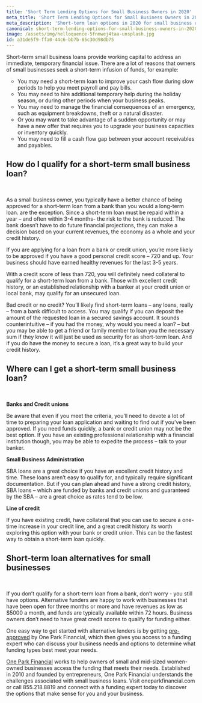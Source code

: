 ```yaml
---
title: 'Short Term Lending Options for Small Business Owners in 2020'
meta_title: 'Short Term Lending Options for Small Business Owners in 2020'
meta_description: 'Short-term loan options in 2020 for small business owners, including qualification requirements, credit scores, how long it takes to get a loan, and alternatives for low credit/bad credit short term loans.'
canonical: short-term-lending-options-for-small-business-owners-in-2020
image: /assets/img/helloquence-5fnmwej4taa-unsplash.jpg
id: a31de5f9-ffa0-44c6-bb7b-85c30d98db75
---
```

<p>Short-term small business loans provide working capital to address an immediate, temporary financial issue. There are a lot of reasons that owners of small businesses seek a short-term infusion of funds, for example:</p>

<ul style="list-style:circle;padding-left:30px;margin-bottom:30px;">
<li>You may need a short-term loan to improve your cash flow during slow periods to help you meet payroll and pay bills.</li>
<li>You may need to hire additional temporary help during the holiday season, or during other periods when your business peaks.</li>
<li>You may need to manage the financial consequences of an emergency, such as equipment breakdowns, theft or a natural disaster.</li>
<li>Or you may want to take advantage of a sudden opportunity or may have a new offer that requires you to upgrade your business capacities or inventory quickly.</li>
<li>You may need to fill a cash flow gap between your account receivables and payables.</li>
</ul>

<h2>How do I qualify for a short-term small business loan?</h2><br />
<p>As a small business owner, you typically have a better chance of being approved for a short-term loan from a bank than you would a long-term loan. are the exception. Since a short-term loan must be repaid within a year &ndash; and often within 3-4 months- the risk to the bank is reduced. The bank doesn&rsquo;t have to do future financial projections, they can make a decision based on your current revenues, the economy as a whole and your credit history.</p>

<p>If you are applying for a loan from a bank or credit union, you&rsquo;re more likely to be approved if you have a good personal credit score &ndash; 720 and up. Your business should have earned healthy revenues for the last 3-5 years.</p>

<p>With a credit score of less than 720, you will definitely need collateral to qualify for a short-term loan from a bank. Those with excellent credit history, or an established relationship with a banker at your credit union or local bank, may qualify for an unsecured loan.</p>

<p>Bad credit or no credit? You&rsquo;ll likely find short-term loans &ndash; any loans, really &ndash; from a bank difficult to access. You may qualify if you can deposit the amount of the requested loan in a secured savings account. It sounds counterintuitive &ndash; if you had the money, why would you need a loan? &ndash; but you may be able to get a friend or family member to loan you the necessary sum if they know it will just be used as security for as short-term loan. And if you do have the money to secure a loan, it&rsquo;s a great way to build your credit history.</p>

<h2>Where can I get a short-term small business loan?</h2><br />
<p><strong>Banks and Credit unions</strong></p>
<p>Be aware that even if you meet the criteria, you&rsquo;ll need to devote a lot of time to preparing your loan application and waiting to find out if you&rsquo;ve been approved. If you need funds quickly, a bank or credit union may not be the best option. If you have an existing professional relationship with a financial institution though, you may be able to expedite the process &ndash; talk to your banker.</p>

<p><strong>Small Business Administration</strong></p>

<p>SBA loans are a great choice if you have an excellent credit history and time. These loans aren&rsquo;t easy to qualify for, and typically require significant documentation. But if you can plan ahead and have a strong credit history, SBA loans &ndash; which are funded by banks and credit unions and guaranteed by the SBA &ndash; are a great choice as rates tend to be low.</p>

<p><strong>Line of credit</strong></p>

<p>If you have existing credit, have collateral that you can use to secure a one-time increase in your credit line, and a great credit history its worth exploring this option with your bank or credit union. This can be the fastest way to obtain a short-term loan quickly.</p>

<h2>Short-term loan alternatives for small businesses</h2><br />
<p>If you don&rsquo;t qualify for a short-term loan from a bank, don&rsquo;t worry - you still have options. Alternative funders are happy to work with businesses that have been open for three months or more and have revenues as low as $5000 a month, and funds are typically available within 72 hours. Business owners don&rsquo;t need to have great credit scores to qualify for funding either.</p>

<p>One easy way to get started with alternative lenders is by getting&nbsp;<a href="https://www.oneparkfinancial.com/pre-qualification">pre-approved</a>&nbsp;by One Park Financial, which then gives you access to a funding expert who can discuss your business needs and options to determine what funding types best meet your needs.</p>

<p><a href="https://www.oneparkfinancial.com/">One Park Financial</a>&nbsp;works to help owners of small and mid-sized women-owned businesses access the funding that meets their needs. Established in 2010 and founded by entrepreneurs, One Park Financial understands the challenges associated with small business loans. Visit oneparkfinancial.com or call&nbsp;855.218.8819&nbsp;and connect with a funding expert today to discover the options that make sense for you and your business.</p>